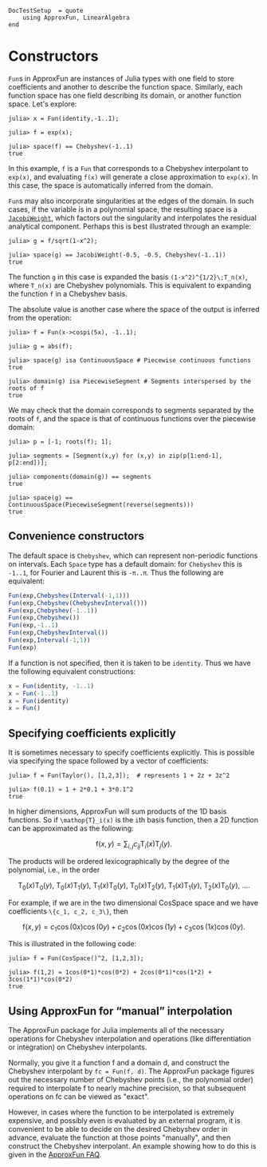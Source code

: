 ```@meta
DocTestSetup  = quote
    using ApproxFun, LinearAlgebra
end
```

# Constructors

`Fun`s in ApproxFun are instances of Julia types with one field to store coefficients and another to describe the function space. Similarly, each function space has one field describing its domain, or another function space. Let's explore:

```jldoctest Fun
julia> x = Fun(identity,-1..1);

julia> f = exp(x);

julia> space(f) == Chebyshev(-1..1)
true
```
In this example, `f` is a `Fun` that corresponds to a Chebyshev interpolant to `exp(x)`, and evaluating `f(x)` will generate a close approximation to `exp(x)`. In this case, the space is automatically inferred from the domain.

`Fun`s may also incorporate singularities at the edges of the domain. In such cases, if the variable is in a polynomial space, the resulting space is a [`JacobiWeight`](@ref), which factors out the singularity and interpolates the residual analytical component. Perhaps this is best illustrated through an example:
```jldoctest Fun
julia> g = f/sqrt(1-x^2);

julia> space(g) == JacobiWeight(-0.5, -0.5, Chebyshev(-1..1))
true
```
The function `g` in this case is expanded the basis ``(1-x^2)^{1/2}\;T_n(x)``, where ``T_n(x)`` are Chebyshev polynomials. This is equivalent to expanding the function `f` in a Chebyshev basis.

The absolute value is another case where the space of the output is inferred from the operation:

```jldoctest abs_space
julia> f = Fun(x->cospi(5x), -1..1);

julia> g = abs(f);

julia> space(g) isa ContinuousSpace # Piecewise continuous functions
true

julia> domain(g) isa PiecewiseSegment # Segments interspersed by the roots of f
true
```
We may check that the domain corresponds to segments separated by the roots of `f`, and the space is
that of continuous functions over the piecewise domain:
```jldoctest abs_space
julia> p = [-1; roots(f); 1];

julia> segments = [Segment(x,y) for (x,y) in zip(p[1:end-1], p[2:end])];

julia> components(domain(g)) == segments
true

julia> space(g) == ContinuousSpace(PiecewiseSegment(reverse(segments)))
true
```

## Convenience constructors

The default space is `Chebyshev`, which can represent non-periodic functions on intervals.  Each `Space` type has a default domain: for `Chebyshev` this is `-1..1`, for Fourier and Laurent this is `-π..π`.  Thus the following are equivalent:

```julia
Fun(exp,Chebyshev(Interval(-1,1)))
Fun(exp,Chebyshev(ChebyshevInterval()))
Fun(exp,Chebyshev(-1..1))
Fun(exp,Chebyshev())
Fun(exp,-1..1)
Fun(exp,ChebyshevInterval())
Fun(exp,Interval(-1,1))
Fun(exp)
```

If a function is not specified, then it is taken to be `identity`.  Thus we have the following equivalent constructions:

```julia
x = Fun(identity, -1..1)
x = Fun(-1..1)
x = Fun(identity)
x = Fun()
```

## Specifying coefficients explicitly

It is sometimes necessary to specify coefficients explicitly.  This is possible via specifying the space followed by a vector of coefficients:

```jldoctest
julia> f = Fun(Taylor(), [1,2,3]);  # represents 1 + 2z + 3z^2

julia> f(0.1) ≈ 1 + 2*0.1 + 3*0.1^2
true
```

In higher dimensions, ApproxFun will sum products of the 1D basis functions. So if ``\mathop{T}_i(x)`` is the ``i``th basis function, then a 2D function can be approximated as the following:

```math
\mathop{f}(x,y) = \sum_{i,j} c_{ij} \mathop{T}_i(x) \mathop{T}_j(y).
```

The products will be ordered lexicographically by the degree of the polynomial, i.e., in the order

```math
\mathop{T}_0(x) \mathop{T}_0(y),\ \mathop{T}_0(x) \mathop{T}_1(y),\ \mathop{T}_1(x) \mathop{T}_0(y),\ \mathop{T}_0(x) \mathop{T}_2(y),\ \mathop{T}_1(x) \mathop{T}_1(y),\ \mathop{T}_2(x) \mathop{T}_0(y),\ ….
```

For example, if we are in the two dimensional CosSpace space and we have coefficients ``\{c_1, c_2, c_3\}``, then

```math
\mathop{f}(x, y) = c_1 \cos(0 x) \cos(0 y) + c_2 \cos(0 x) \cos(1 y) + c_3 \cos(1 x) \cos(0 y).
```

This is illustrated in the following code:

```jldoctest
julia> f = Fun(CosSpace()^2, [1,2,3]);

julia> f(1,2) ≈ 1cos(0*1)*cos(0*2) + 2cos(0*1)*cos(1*2) + 3cos(1*1)*cos(0*2)
true
```

## Using ApproxFun for “manual” interpolation

The ApproxFun package for Julia implements all of the necessary operations for Chebyshev interpolation and operations (like differentiation or integration) on Chebyshev interpolants.

Normally, you give it a function f and a domain d, and construct the Chebyshev interpolant by `fc = Fun(f, d)`. The ApproxFun package figures out the necessary number of Chebyshev points (i.e., the polynomial order) required to interpolate f to nearly machine precision, so that subsequent operations on fc can be viewed as "exact".

However, in cases where the function to be interpolated is extremely expensive, and possibly even is evaluated by an external program, it is convenient to be able to decide on the desired Chebyshev order in advance, evaluate the function at those points "manually", and then construct the Chebyshev interpolant. An example showing how to do this is given in the [ApproxFun FAQ](../faq.md).
